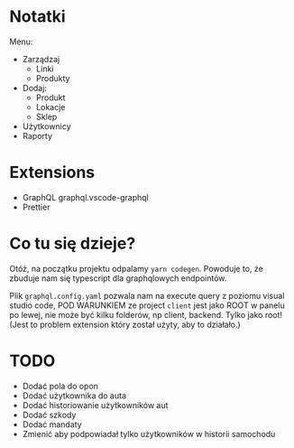 # Notatki

Menu:

- Zarządzaj
  - Linki
  - Produkty
- Dodaj:
  - Produkt
  - Lokacje
  - Sklep
- Użytkownicy
- Raporty

# Extensions

- GraphQL graphql.vscode-graphql
- Prettier

# Co tu się dzieje?

Otóż, na początku projektu odpalamy `yarn codegen`.
Powoduje to, że zbuduje nam się typescript dla graphqlowych endpointów.

Plik `graphql.config.yaml` pozwala nam na execute query z poziomu visual studio code, POD WARUNKIEM ze project `client` jest jako ROOT w panelu po lewej, nie może być kilku folderów, np client, backend. Tylko jako root! (Jest to problem extension który został użyty, aby to działało.)

# TODO

- Dodać pola do opon
- Dodać użytkownika do auta
- Dodać historiowanie użytkowników aut
- Dodać szkody
- Dodać mandaty
- Zmienić aby podpowiadał tylko użytkowników w historii samochodu

